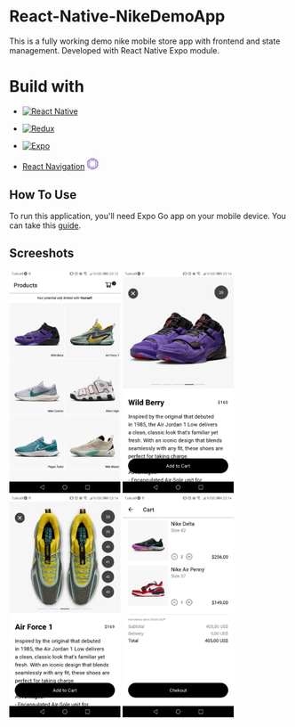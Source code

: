 # React-Native-NikeDemoApp

This is a fully working demo nike mobile store app with frontend and state management. Developed with React Native Expo module.

# Build with
* [![React Native](https://img.shields.io/badge/React%20Native-20232A?style=for-the-badge&logo=react&logoColor=61DAFB)](https://reactnative.dev/)
* [![Redux](https://img.shields.io/badge/Redux-764abc?style=for-the-badge&logo=redux&logoColor=white)](https://redux.js.org/)
* [![Expo](https://img.shields.io/badge/Expo-000000?style=for-the-badge&logo=expo&logoColor=white)](https://expo.dev/)

* <a href="https://reactnavigation.org/"> React Navigation</a> <img src='./images/rn.svg' width='20' alt="reactNavigation">   

## How To Use

To run this application, you'll need Expo Go app on your mobile device. You can take this [guide](https://reactnative.dev/docs/environment-setup?package-manager=npm). 

## Screeshots

<img src="./images/ss_1.jpg" alt="ss1" width="200"/>
<img src="./images/ss_2.jpg" alt="ss2" width="200"/>
<img src="./images/ss_3.jpg" alt="ss3" width="200"/>
<img src="./images/ss_4.jpg" alt="ss4" width="200"/>

